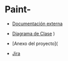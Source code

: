 # Paint-

* [Documentación externa](https://github.com/Sof-valur/Paint-/files/8784263/Documentacion.externa.pdf)

* [Diagrama de Clase](https://user-images.githubusercontent.com/62963590/170638956-d2a98638-4164-460b-ad27-ddf34bbd5b8e.jpeg)
)
* [Anexo del proyecto](
* [Jira](https://paint-mas-mas.atlassian.net/jira/software/projects/PAIN/boards/1)
